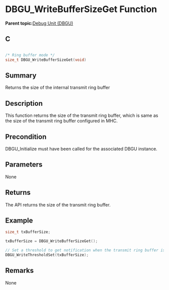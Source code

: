 # DBGU\_WriteBufferSizeGet Function

**Parent topic:**[Debug Unit \(DBGU\)](GUID-97C41240-2AC0-4D05-A97E-83EB780C57A2.md)

## C

```c

/* Ring buffer mode */
size_t DBGU_WriteBufferSizeGet(void)
```

## Summary

Returns the size of the internal transmit ring buffer

## Description

This function returns the size of the transmit ring buffer, which is same as the size of the transmit ring buffer configured in MHC.

## Precondition

DBGU\_Initialize must have been called for the associated DBGU instance.

## Parameters

None

## Returns

The API returns the size of the transmit ring buffer.

## Example

```c
size_t txBufferSize;

txBufferSize = DBGU_WriteBufferSizeGet();

// Set a threshold to get notification when the transmit ring buffer is empty
DBGU_WriteThresholdSet(txBufferSize);

```

## Remarks

None

